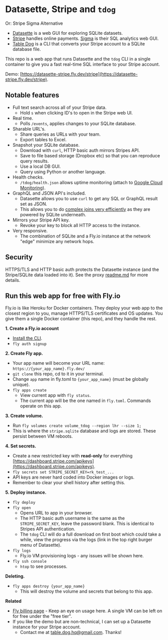 # Datasette, Stripe and `tdog`

Or: Stripe Sigma Alternative

- [Datasette](https://datasette.io/) is a web GUI for exploring SQLite datasets.
- [Stripe](https://stripe.com/) handles online payments. [Sigma](https://stripe.com/sigma) is their SQL analytics web
  GUI.
- [Table Dog](https://table.dog) is a CLI that converts your Stripe account to a SQLite database file.

This repo is a web app that runs Datasette and the `tdog` CLI in a single container to give you a fast real-time SQL
interface to your Stripe account.

Demo: [https://datasette-stripe.fly.dev/stripe](https://datasette-stripe.fly.dev/stripe).

## Notable features

- Full text search across all of your Stripe data.
	- Hold `s` when clicking ID's to open in the Stripe web UI.
- Real time.
	- Polls `/events`, applies changes to your SQLite database.
- Sharable URL's.
	- Share queries as URLs with your team.
	- Export tables to Excel.
- Snapshot your SQLite database.
	- Download with `curl`, HTTP basic auth mirrors Stripes API.
	- Save to file based storage (Dropbox etc) so that you can reproduce query results.
	- Use a local DB GUI.
	- Query using Python or another language.
- Health checks.
	- `/tdog/health.json` allows uptime monitoring (attach
	  to [Google Cloud Monitoring](https://cloud.google.com/monitoring/alerts)).
- GraphQL and JSON API's included.
	- Datasette allows you to use `curl` to get any SQL or GraphQL result set as JSON.
	- This allows you to do [complex joins very efficiently](https://simonwillison.net/2020/Aug/7/datasette-graphql/) as
	  they are powered by SQLite underneath.
- Mirrors your Stripe API key.
	- Revoke your key to block all HTTP access to the instance.
- Very responsive.
	- The combination of SQLite and a Fly.io instance at the network "edge" minimize any network hops.

## Security

HTTPS/TLS and HTTP basic auth protects the Datasette instance (and the Stripe/SQLite data loaded into it). See the
proxy [readme.md](./app/auth-proxy/readme.md) for more details.

## Run this web app for free with Fly.io

Fly.io is like Heroku for Docker containers. They deploy your web app to the closest region to you, manage HTTPS/TLS
certificates and OS updates. You give them a single Docker container (this repo), and they handle the rest.

**1. Create a Fly.io account**

- [Install the CLI](https://fly.io/docs/hands-on/installing/).
- `fly auth signup`

**2. Create Fly app.**

- Your app name will become your URL name: `https://{your_app_name}.fly.dev/`
- `git clone` this repo, cd to it in your terminal.
- Change `app` name in fly.toml to `{your_app_name}` (must be globally unique).
- `fly apps create`
	- View current app with `fly status`.
	- The current app will be the one named in `fly.toml`. Commands operate on this app.

**3. Create volume.**

- Run `fly volumes create volume_tdog --region lhr --size 1;`
- This is where the `stripe.sqlite` database and logs are stored. These persist between VM reboots.

**4. Set secrets.**

- Create a new restricted key with **read-only** for
  everything [https://dashboard.stripe.com/apikeys](https://dashboard.stripe.com/apikeys).
- `fly secrets set STRIPE_SECRET_KEY=rk_test_...`
- API keys are never hard coded into Docker images or logs.
- Remember to clear your shell history after setting this.

**5. Deploy instance.**

- `fly deploy`
- `fly open`
	- Opens URL to app in your browser.
	- The HTTP basic auth username is the same as the `STRIPE_SECRET_KEY`, leave the password blank. This is identical
	  to Stripes API authentication.
	- The `tdog` CLI will do a full download on first boot which could take a while, view the progress via the logs (link in the top right burger menu of Datasette).
- `fly logs`
	- Fly.io VM provisioning logs - any issues will be shown here.
- `fly ssh console`
	- `htop` to see processes.

**Deleting.**

- `fly apps destroy {your_app_name}`
	- This will destroy the volume and secrets that belong to this app.

**Related**

- [Fly billing page](https://fly.io/organizations/personal) - Keep an eye on usage here. A single VM can be left on for
  free under the "free tier".
- If you like the demo but are non-technical, I can set up a Datasette instance for your Stripe account.
	- Contact me at [table.dog.hq@gmail.com](table.dog.hq@gmail.com). Thanks!
